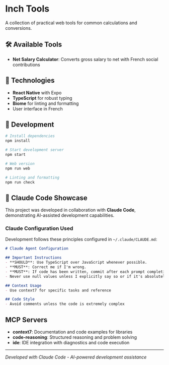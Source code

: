 # Inch Tools

A collection of practical web tools for common calculations and conversions.

## 🛠️ Available Tools

- **Net Salary Calculator**: Converts gross salary to net with French social contributions

## 🚀 Technologies

- **React Native** with Expo
- **TypeScript** for robust typing
- **Biome** for linting and formatting
- User interface in French

## 📱 Development

```bash
# Install dependencies
npm install

# Start development server
npm start

# Web version
npm run web

# Linting and formatting
npm run check
```

## 🤖 Claude Code Showcase

This project was developed in collaboration with **Claude Code**, demonstrating AI-assisted development capabilities. 

### Claude Configuration Used

Development follows these principles configured in `~/.claude/CLAUDE.md`:

```markdown
# Claude Agent Configuration

## Important Instructions
- **SHOULD**: Use TypeScript over JavaScript whenever possible.
- **MUST**: Correct me if I'm wrong.
- **MUST**: If code has been written, commit after each prompt completion using conventional commits format (no description, only one-line title)
- Never use null values unless I explicitly say so or if it's absolutely needed

## Context Usage
- Use context7 for specific tasks and reference

## Code Style
- Avoid comments unless the code is extremely complex

```

## MCP Servers
- **context7**: Documentation and code examples for libraries
- **code-reasoning**: Structured reasoning and problem solving
- **ide**: IDE integration with diagnostics and code execution

---

*Developed with Claude Code - AI-powered development assistance*
